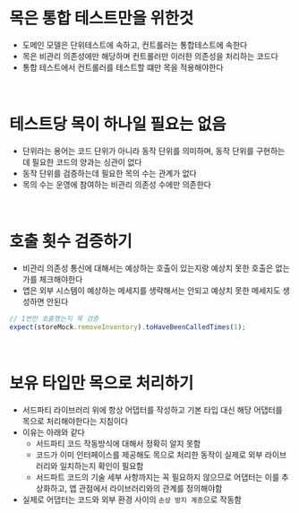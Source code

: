 # 목은 통합 테스트만을 위한것

- 도메인 모델은 단위테스트에 속하고, 컨트롤러는 통합테스트에 속한다
- 목은 비관리 의존성에만 해당하며 컨트롤러만 이러한 의존성을 처리하는 코드다
- 통합 테스트에서 컨트롤러를 테스트할 떄만 목을 적용해야한다

<br>

# 테스트당 목이 하나일 필요는 없음

- 단위라는 용어는 코드 단위가 아니라 동작 단위를 의미하며, 동작 단위를 구현하는데 필요한 코드의 양과는 싱관이 없다
- 동작 단위를 검증하는데 필요한 목의 수는 관계가 없다
- 목의 수는 운영에 참여하는 비관리 의존성 수에만 의존한다

<br>

# 호출 횟수 검증하기

- 비관리 의존성 통신에 대해서는 예상하는 호출이 있는지랑 예상치 못한 호출은 없는가를 체크해야한다
- 앱은 외부 시스템이 예상하는 메세지를 생략해서는 안되고 예상치 못한 메세지도 생성하면 안된다

```ts
// 1번만 호출했는지 목 검증
expect(storeMock.removeInventory).toHaveBeenCalledTimes(1);
```

<br>

# 보유 타입만 목으로 처리하기

- 서드파티 라이브러리 위에 항상 어댑터를 작성하고 기본 타입 대신 해당 어댑터를 목으로 처리해야한다는 지침이다
- 이유는 아래와 같다
  - 서드파티 코드 작동방식에 대해서 정확히 알지 못함
  - 코드가 이미 인터페이스를 제공해도 목으로 처리한 동작이 실제로 외부 라이브러리와 일치하는지 확인이 필요함
  - 서드파트 코드의 기술 세부 사항까지는 꼭 필요하지 않으므로 어댑터는 이를 추상화하고, 앱 관점에서 라이브러리와의 관계를 정의해야함
- 실제로 어댑터는 코드와 외부 환경 사이의 `손상 방지 계층`으로 작동함
